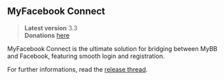 ## MyFacebook Connect

> **Latest version** 3.3  
> **Donations** [here](https://www.paypal.com/cgi-bin/webscr?cmd=_s-xclick&hosted_button_id=89NU4PS5BZZQE)

MyFacebook Connect is the ultimate solution for bridging between MyBB and Facebook, featuring smooth login and registration.

For further informations, read the [release thread](https://www.mybboost.com/thread-release-myfacebook-connect-3-3).